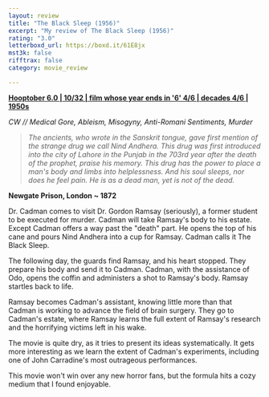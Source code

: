 ```yaml
---
layout: review
title: "The Black Sleep (1956)"
excerpt: "My review of The Black Sleep (1956)"
rating: "3.0"
letterboxd_url: https://boxd.it/61E8jx
mst3k: false
rifftrax: false
category: movie_review

---
```


<b><a href="https://boxd.it/pPVYg/detail" title="Hooptober 6.0 | 10/32 | film whose year ends in '6' 4/6 | decades 4/6 | 1950s">Hooptober 6.0 | 10/32 | film whose year ends in '6' 4/6 | decades 4/6 | 1950s</a></b>

<i>CW // Medical Gore, Ableism, Misogyny, Anti-Romani Sentiments, Murder</i>

<blockquote><i>The ancients, who wrote in the Sanskrit tongue, gave first mention of the strange drug we call Nind Andhera. This drug was first introduced into the city of Lahore in the Punjab in the 703rd year after the death of the prophet, praise his memory. This drug has the power to place a man's body and limbs into helplessness. And his soul sleeps, nor does he feel pain. He is as a dead man, yet is not of the dead.</i></blockquote>
<b>Newgate Prison, London ~ 1872</b>

Dr. Cadman comes to visit Dr. Gordon Ramsay (seriously), a former student to be executed for murder.  Cadman will take Ramsay's body to his estate. Except Cadman offers a way past the "death" part. He opens the top of his cane and pours Nind Andhera into a cup for Ramsay. Cadman calls it The Black Sleep.

The following day, the guards find Ramsay, and his heart stopped. They prepare his body and send it to Cadman. Cadman, with the assistance of Odo, opens the coffin and administers a shot to Ramsay's body. Ramsay startles back to life.

Ramsay becomes Cadman's assistant, knowing little more than that Cadman is working to advance the field of brain surgery. They go to Cadman's estate, where Ramsay learns the full extent of Ramsay's research and the horrifying victims left in his wake.

The movie is quite dry, as it tries to present its ideas systematically. It gets more interesting as we learn the extent of Cadman's experiments, including one of John Carradine's most outrageous performances.

This movie won't win over any new horror fans, but the formula hits a cozy medium that I found enjoyable.